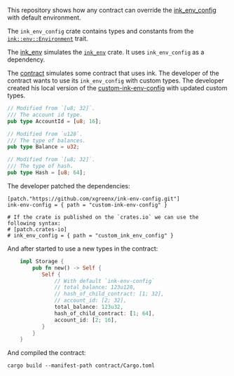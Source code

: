 This repository shows how any contract can override the [ink_env_config](https://github.com/xgreenx/ink-env-config) with default environment. 

The `ink_env_config` crate contains types and constants from the [`ink::env::Environment`](https://github.com/paritytech/ink/blob/6fb975d77c61bd08c662e2111c4f35b0e50a3d37/crates/env/src/types.rs#L110) trait.

The [ink_env](ink_env) simulates the [`ink_env`](https://github.com/paritytech/ink/tree/6fb975d77c61bd08c662e2111c4f35b0e50a3d37/crates/env) crate. It uses `ink_env_config` as a dependency.

The [contract](contract) simulates some contract that uses ink.
The developer of the contract wants to use its `ink_env_config` with custom types.
The developer created his local version of the [custom-ink-env-config](contract%2Fcustom-ink-env-config) with updated custom types.

```rust
// Modified from `[u8; 32]`.
/// The account id type.
pub type AccountId = [u8; 16];

// Modified from `u128`.
/// The type of balances.
pub type Balance = u32;

// Modified from `[u8; 32]`.
/// The type of hash.
pub type Hash = [u8; 64];
```

The developer patched the dependencies:

```shell
[patch."https://github.com/xgreenx/ink-env-config.git"]
ink-env-config = { path = "custom-ink-env-config" }

# If the crate is published on the `crates.io` we can use the following syntax:
# [patch.crates-io]
# ink_env_config = { path = "custom_ink_env_config" }
```

And after started to use a new types in the contract:

```rust
    impl Storage {
        pub fn new() -> Self {
           Self {
               // With default `ink-env-config`
               // total_balance: 123u128,
               // hash_of_child_contract: [1; 32],
               // account_id: [2; 32],
               total_balance: 123u32,
               hash_of_child_contract: [1; 64],
               account_id: [2; 16],
           }
        }
    }
```

And compiled the contract:
```shell
cargo build --manifest-path contract/Cargo.toml
```